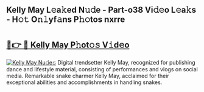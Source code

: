## Kelly May L𝚎a𝚔ed N𝚞𝚍e - Part-o38 Vi𝚍𝚎o L𝚎a𝚔s - H𝚘𝚝 O𝚗𝚕yf𝚊ns P𝚑𝚘tos nxrre

# <h2><a href="http://kf80a0c.oniu.top/?m=Kelly+May">🔗👉 🔴 Kelly May P𝚑ot𝚘𝚜 V𝚒d𝚎o</a></h2>

[![Kelly May Nu𝚍e𝚜](https://i.imgur.com/0qMVB7G.gif)](http://kf80a0c.oniu.top/?m=Kelly+May)
Digital trendsetter Kelly May, recognized for publishing dance and lifestyle material, consisting of performances and vlogs on social media. Remarkable snake charmer Kelly May, acclaimed for their exceptional abilities and accomplishments in handling snakes.  
